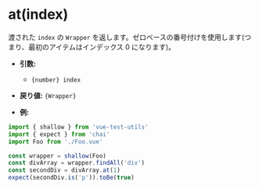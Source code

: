 # at(index)

渡された `index` の `Wrapper` を返します。ゼロベースの番号付けを使用します(つまり、最初のアイテムはインデックス 0 になります)。

- **引数:**
  - `{number} index`

- **戻り値:** `{Wrapper}`

- **例:**

```js
import { shallow } from 'vue-test-utils'
import { expect } from 'chai'
import Foo from './Foo.vue'

const wrapper = shallow(Foo)
const divArray = wrapper.findAll('div')
const secondDiv = divArray.at(1)
expect(secondDiv.is('p')).toBe(true)
```
